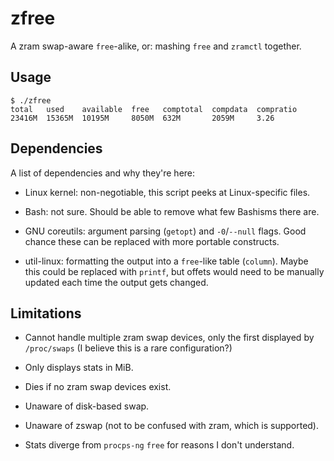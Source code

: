 # zfree

A zram swap-aware `free`-alike, or: mashing `free` and `zramctl` together.

## Usage

```console
$ ./zfree
total   used    available  free   comptotal  compdata  compratio
23416M  15365M  10195M     8050M  632M       2059M     3.26
```

## Dependencies

A list of dependencies and why they're here:

* Linux kernel: non-negotiable, this script peeks at Linux-specific files.

* Bash: not sure. Should be able to remove what few Bashisms there are.

* GNU coreutils: argument parsing (`getopt`) and `-0`/`--null` flags.
  Good chance these can be replaced with more portable constructs.

* util-linux: formatting the output into a `free`-like table (`column`).
  Maybe this could be replaced with `printf`, but offets would need
  to be manually updated each time the output gets changed.

## Limitations

* Cannot handle multiple zram swap devices, only the first displayed
  by `/proc/swaps` (I believe this is a rare configuration?)

* Only displays stats in MiB.

* Dies if no zram swap devices exist.

* Unaware of disk-based swap.

* Unaware of zswap (not to be confused with zram, which is supported).

* Stats diverge from `procps-ng` `free` for reasons I don't understand.
